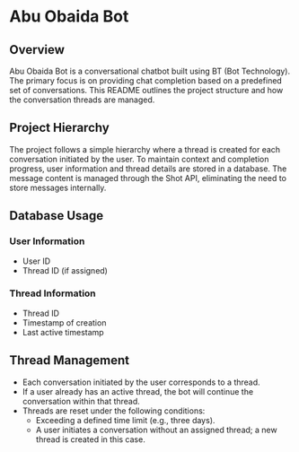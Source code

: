 #  Abu Obaida  Bot

## Overview


Abu Obaida Bot is a conversational chatbot built using BT (Bot Technology). The primary focus is on providing chat completion based on a predefined set of conversations. This README outlines the project structure and how the conversation threads are managed.

## Project Hierarchy

The project follows a simple hierarchy where a thread is created for each conversation initiated by the user. To maintain context and completion progress, user information and thread details are stored in a database. The message content is managed through the Shot API, eliminating the need to store messages internally.

## Database Usage

### User Information
- User ID
- Thread ID (if assigned)

### Thread Information
- Thread ID
- Timestamp of creation
- Last active timestamp

## Thread Management

- Each conversation initiated by the user corresponds to a thread.
- If a user already has an active thread, the bot will continue the conversation within that thread.
- Threads are reset under the following conditions:
  - Exceeding a defined time limit (e.g., three days).
  - A user initiates a conversation without an assigned thread; a new thread is created in this case.

